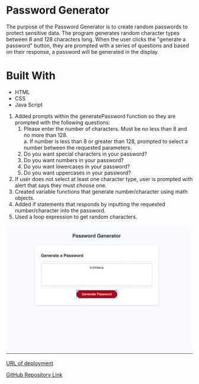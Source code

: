 # Password Generator
The purpose of the Password Generator is to create random passwords to protect sensitive data. The program generates random character types between 8 and 128 characters long.
When the user clicks the "generate a password" button, they are prompted with a series of questions and based on their response, a password will be generated in the display.

# Built With
* HTML
* CSS
* Java Script
 
 1. Added prompts within the generatePassword function so they are prompted with the following questions:
      1. Please enter the number of characters. Must be no less than 8 and no more than 128.    
        a. If number is less than 8 or greater than 128, prompted to select a number between the requested parameters.  
      2. Do you want special characters in your password?      
      3. Do you want numbers in your password?
      4. Do you want lowercases in your password?
      5. Do you want uppercases in your password? 
 2. If user does not select at least one character type, user is prompted with alert that says they must choose one.
 2. Created variable functions that generate number/character using math objects.
 3. Added if statements that responds by inputting the requested number/character into the password.
 4. Used a loop expression to get random characters.

![Screenshot](./assets/Images/webpage.png)

    
[URL of deployment](https://chrispruiz.github.io/Portfolio/)

[GitHub Repository Link](https://github.com/Chrispruiz/Portfolio.git)